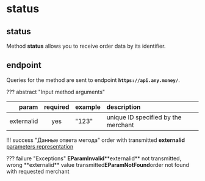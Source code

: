 # status

## status

Method **status** allows you to receive order data by its identifier.

## endpoint

Queries for the method are sent to endpoint **`https://api.any.money/`**.

??? abstract "Input method arguments"

| param | required | example | description |
| ---: | :---: | :--- | :--- |
| externalid | yes | "123" | unique ID specified by the merchant |

!!! success "Данные ответа метода" order with transmitted **externalid** [parameters representation](../test/en/add_order.md)

??? failure "Exceptions" **EParamInvalid**\*\*externalid\*\* not transmitted, wrong \*\*externalid\*\* value transmitted**EParamNotFound**order not found with requested merchant

